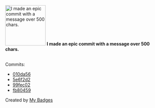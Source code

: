 <img src="https://my-badges.github.io/my-badges/epic-commit.png" alt="I made an epic commit with a message over 500 chars." title="I made an epic commit with a message over 500 chars." width="128">
<strong>I made an epic commit with a message over 500 chars.</strong>
<br><br>

Commits:

- <a href="https://github.com/p0dalirius/python_packages_paths/commit/010da56f04dd95d7bc536d3bab417b9a2918e035">010da56</a>
- <a href="https://github.com/p0dalirius/python_packages_paths/commit/5e6f2d2cd010e13988d6cc8dd6479e7a4f2d5370">5e6f2d2</a>
- <a href="https://github.com/p0dalirius/python_packages_paths/commit/99fec029bf9ea29fb53b2e56dbaff3154abe2f67">99fec02</a>
- <a href="https://github.com/p0dalirius/python_packages_paths/commit/fb8045952581ef80749d77e5f840a3ab40c13091">fb80459</a>


Created by <a href="https://github.com/my-badges/my-badges">My Badges</a>